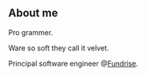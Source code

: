 ## About me

Pro grammer.

Ware so soft they call it velvet.

Principal software engineer @[Fundrise](https://fundrise.com/).
